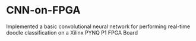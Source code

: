 # CNN-on-FPGA
Implemented a basic convolutional neural network for performing real-time doodle classification on a Xilinx PYNQ P1 FPGA Board

